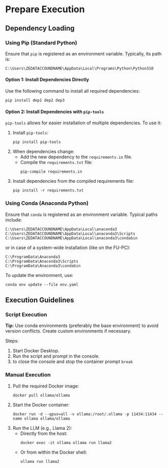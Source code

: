 # Prepare Execution

## Dependency Loading

### Using Pip (Standard Python)

Ensure that `pip` is registered as an environment variable. Typically, its path is:
```
C:\Users\ZEDATACCOUNDNAME\AppData\Local\Programs\Python\Python310
```

#### Option 1: Install Dependencies Directly
Use the following command to install all required dependencies:
```
pip install dep1 dep2 dep3
```

#### Option 2: Install Dependencies with `pip-tools`
`pip-tools` allows for easier installation of multiple dependencies. To use it:
1. Install `pip-tools`:
   ```
   pip install pip-tools
   ```
2. When dependencies change:
   - Add the new dependency to the `requirements.in` file.
   - Compile the `requirements.txt` file:
     ```
     pip-compile requirements.in
     ```
3. Install dependencies from the compiled requirements file:
   ```
   pip install -r requirements.txt
   ```

### Using Conda (Anaconda Python)

Ensure that `conda` is registered as an environment variable. Typical paths include:
```
C:\Users\ZEDATACCOUNDNAME\AppData\Local\anaconda3
C:\Users\ZEDATACCOUNDNAME\AppData\Local\anaconda3\Scripts
C:\Users\ZEDATACCOUNDNAME\AppData\Local\anaconda3\condabin
```
or in case of a system-wide installation (like on the FU-PC):
```
C:\ProgramData\Anaconda3
C:\ProgramData\Anaconda3\Scripts
C:\ProgramData\Anaconda3\condabin
```

To update the environment, use:
```
conda env update --file env.yaml
```

## Execution Guidelines

### Script Execution
**Tip:** Use conda environments (preferably the base environment) to avoid version conflicts. Create custom environments if necessary.

Steps:
1. Start Docker Desktop.
2. Run the script and prompt in the console.
3. to close the console and stop the container prompt `break`

### Manual Execution
1. Pull the required Docker image:
   ```
   docker pull ollama/ollama
   ```
2. Start the Docker container:
   ```
   docker run -d --gpus=all -v ollama:/root/.ollama -p 11434:11434 --name ollama ollama/ollama
   ```
3. Run the LLM (e.g., Llama 2):
   - Directly from the host:
     ```
     docker exec -it ollama ollama run llama2
     ```
   - Or from within the Docker shell:
     ```
     ollama run llama2
     ```

